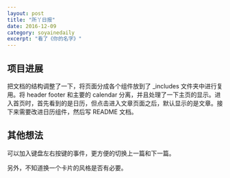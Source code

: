 ```yaml
---
layout: post
title: "所丫日报" 
date: 2016-12-09 
category: soyainedaily 
excerpt: "看了《你的名字》"
---
```


## 项目进展

把文档的结构调整了一下，将页面分成各个组件放到了 _includes 文件夹中进行复用。将 header footer 和主要的 calendar 分离，并且处理了一下主页的显示。进入首页时，首先看到的是日历，但点击进入文章页面之后，默认显示的是文章。接下来需要改进日历组件，然后写 README 文档。

## 其他想法

可以加入键盘左右按键的事件，更方便的切换上一篇和下一篇。

另外，不知道换一个卡片的风格是否有必要。